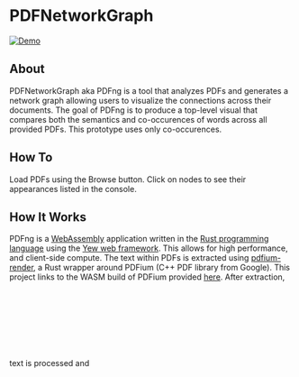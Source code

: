# PDFNetworkGraph

[![Demo](https://img.shields.io/website?label=demo&url=https%3A%2F%2Fexamples.yew.rs%2Ffile_upload)](https://raeesmullah.github.io/PDFNetworkGraph/)

## About
PDFNetworkGraph aka PDFng is a tool that analyzes PDFs and generates a network graph allowing users to visualize the connections across their documents. The goal of PDFng is to produce a top-level visual that compares both the semantics and co-occurences of words across all provided PDFs. This prototype uses only co-occurences. 

## How To
Load PDFs using the Browse button.
Click on nodes to see their appearances listed in the console. 

## How It Works
PDFng is a [WebAssembly](https://webassembly.org/) application written in the [Rust programming language](https://www.rust-lang.org/) using the [Yew web framework](https://yew.rs/). This allows for high performance, and client-side compute. The text within PDFs is extracted using [pdfium-render](https://github.com/ajrcarey/pdfium-render), a Rust wrapper around PDFium (C++ PDF library from Google). This project links to the WASM build of PDFium provided [here](https://github.com/paulocoutinhox/pdfium-lib). After extraction, text is processed and <svg> elements are dynamically rendered to the DOM via Yew. 


